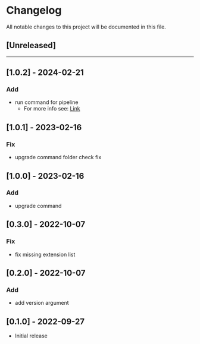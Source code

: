 # Changelog

All notable changes to this project will be documented in this file.

## [Unreleased]

---

## [1.0.2] - 2024-02-21
### Add
- run command for pipeline
    - For more info see: [Link](https://developer.atlassian.com/cloud/bitbucket/rest/api-group-pipelines/#api-repositories-workspace-repo-slug-pipelines-post)

## [1.0.1] - 2023-02-16
### Fix
- upgrade command folder check fix

## [1.0.0] - 2023-02-16
### Add
- upgrade command

## [0.3.0] - 2022-10-07
### Fix
- fix missing extension list

## [0.2.0] - 2022-10-07
### Add
- add version argument

## [0.1.0] - 2022-09-27
- Initial release

